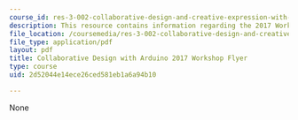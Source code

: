 ```yaml
---
course_id: res-3-002-collaborative-design-and-creative-expression-with-arduino-microcontrollers-january-iap-2017
description: This resource contains information regarding the 2017 Workshop Flyer.
file_location: /coursemedia/res-3-002-collaborative-design-and-creative-expression-with-arduino-microcontrollers-january-iap-2017/2d52044e14ece26ced581eb1a6a94b10_MITRES_3_002IAP17_Flyer_17.pdf
file_type: application/pdf
layout: pdf
title: Collaborative Design with Arduino 2017 Workshop Flyer
type: course
uid: 2d52044e14ece26ced581eb1a6a94b10

---
```

None